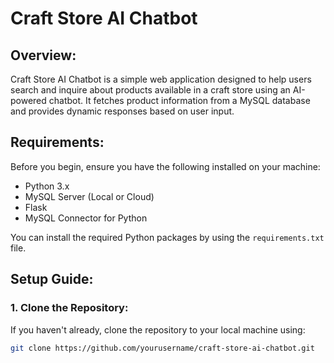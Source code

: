# Craft Store AI Chatbot

## Overview:
Craft Store AI Chatbot is a simple web application designed to help users search and inquire about products available in a craft store using an AI-powered chatbot. It fetches product information from a MySQL database and provides dynamic responses based on user input.

## Requirements:
Before you begin, ensure you have the following installed on your machine:
- Python 3.x
- MySQL Server (Local or Cloud)
- Flask
- MySQL Connector for Python

You can install the required Python packages by using the `requirements.txt` file.

## Setup Guide:

### 1. Clone the Repository:
If you haven't already, clone the repository to your local machine using:
```bash
git clone https://github.com/yourusername/craft-store-ai-chatbot.git
